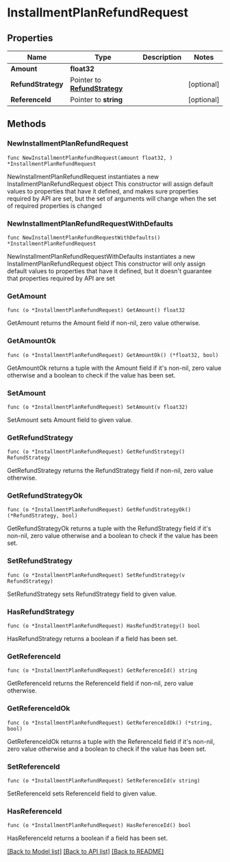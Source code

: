 # InstallmentPlanRefundRequest

## Properties

Name | Type | Description | Notes
------------ | ------------- | ------------- | -------------
**Amount** | **float32** |  | 
**RefundStrategy** | Pointer to [**RefundStrategy**](RefundStrategy.md) |  | [optional] 
**ReferenceId** | Pointer to **string** |  | [optional] 

## Methods

### NewInstallmentPlanRefundRequest

`func NewInstallmentPlanRefundRequest(amount float32, ) *InstallmentPlanRefundRequest`

NewInstallmentPlanRefundRequest instantiates a new InstallmentPlanRefundRequest object
This constructor will assign default values to properties that have it defined,
and makes sure properties required by API are set, but the set of arguments
will change when the set of required properties is changed

### NewInstallmentPlanRefundRequestWithDefaults

`func NewInstallmentPlanRefundRequestWithDefaults() *InstallmentPlanRefundRequest`

NewInstallmentPlanRefundRequestWithDefaults instantiates a new InstallmentPlanRefundRequest object
This constructor will only assign default values to properties that have it defined,
but it doesn't guarantee that properties required by API are set

### GetAmount

`func (o *InstallmentPlanRefundRequest) GetAmount() float32`

GetAmount returns the Amount field if non-nil, zero value otherwise.

### GetAmountOk

`func (o *InstallmentPlanRefundRequest) GetAmountOk() (*float32, bool)`

GetAmountOk returns a tuple with the Amount field if it's non-nil, zero value otherwise
and a boolean to check if the value has been set.

### SetAmount

`func (o *InstallmentPlanRefundRequest) SetAmount(v float32)`

SetAmount sets Amount field to given value.


### GetRefundStrategy

`func (o *InstallmentPlanRefundRequest) GetRefundStrategy() RefundStrategy`

GetRefundStrategy returns the RefundStrategy field if non-nil, zero value otherwise.

### GetRefundStrategyOk

`func (o *InstallmentPlanRefundRequest) GetRefundStrategyOk() (*RefundStrategy, bool)`

GetRefundStrategyOk returns a tuple with the RefundStrategy field if it's non-nil, zero value otherwise
and a boolean to check if the value has been set.

### SetRefundStrategy

`func (o *InstallmentPlanRefundRequest) SetRefundStrategy(v RefundStrategy)`

SetRefundStrategy sets RefundStrategy field to given value.

### HasRefundStrategy

`func (o *InstallmentPlanRefundRequest) HasRefundStrategy() bool`

HasRefundStrategy returns a boolean if a field has been set.

### GetReferenceId

`func (o *InstallmentPlanRefundRequest) GetReferenceId() string`

GetReferenceId returns the ReferenceId field if non-nil, zero value otherwise.

### GetReferenceIdOk

`func (o *InstallmentPlanRefundRequest) GetReferenceIdOk() (*string, bool)`

GetReferenceIdOk returns a tuple with the ReferenceId field if it's non-nil, zero value otherwise
and a boolean to check if the value has been set.

### SetReferenceId

`func (o *InstallmentPlanRefundRequest) SetReferenceId(v string)`

SetReferenceId sets ReferenceId field to given value.

### HasReferenceId

`func (o *InstallmentPlanRefundRequest) HasReferenceId() bool`

HasReferenceId returns a boolean if a field has been set.


[[Back to Model list]](../README.md#documentation-for-models) [[Back to API list]](../README.md#documentation-for-api-endpoints) [[Back to README]](../README.md)


